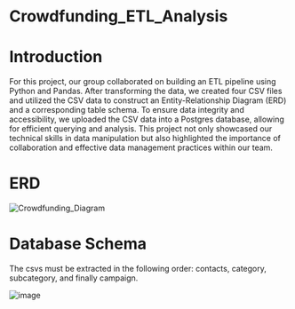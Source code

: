 # Crowdfunding_ETL_Analysis
# Introduction
For this project, our group collaborated on building an ETL pipeline using Python and Pandas. After transforming the data, we created four CSV files  and utilized the CSV data to construct an Entity-Relationship Diagram (ERD) and a corresponding table schema. To ensure data integrity and accessibility, we uploaded the CSV data into a Postgres database, allowing for efficient querying and analysis. This project not only showcased our technical skills in data manipulation but also highlighted the importance of collaboration and effective data management practices within our team.

# ERD
![Crowdfunding_Diagram](https://github.com/sarah-the-data-gal/crowdfunding_ETL_analysis/assets/159952161/5ec45d28-eed1-4a90-8025-d9923789a734)


# Database Schema 
The csvs must be extracted in the following order: contacts, category, subcategory, and finally campaign.

![image](https://github.com/sarah-the-data-gal/crowdfunding_ETL_analysis/assets/159952161/8f93423a-657d-4fa2-8d00-942c2ebf6907)

